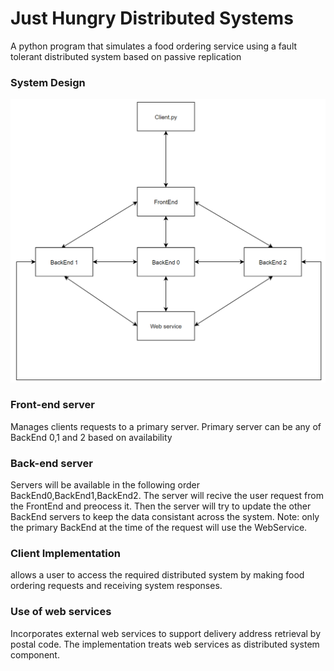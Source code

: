 # Just Hungry Distributed Systems
A python program that simulates a food ordering service using a fault tolerant distributed system based on passive replication
 
### System Design

![alt text](https://github.com/OKH6/Just-Hungry-Distributed-Systems/blob/main/Diagram.png?raw=true)
### Front-end server

Manages clients requests to a primary server. Primary server can be any of BackEnd 0,1 and 2 based on availability

### Back-end server 
Servers will be available in the following order BackEnd0,BackEnd1,BackEnd2. The server will recive the user request from the FrontEnd and preocess it. Then the server will try to update the other BackEnd servers to keep the data consistant across the system. Note: only the primary BackEnd at the time of the request will use the WebService.



### Client Implementation

allows a user to access the required distributed system by making food ordering requests and receiving system responses.

### Use of web services

Incorporates external web services to support delivery address retrieval by postal code. The implementation treats web services as distributed system component.
